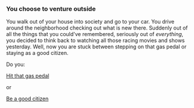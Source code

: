### You choose to venture outside

You walk out of your house into society and go to your car. You drive around the neighborhood checking out what is new there. Suddenly out of all the things that you could've remembered, seriously out of *everything*, you decided to think back to watching all those racing movies and shows yesterday. Well, now you are stuck between stepping on that gas pedal or staying as a good citizen.

Do you:

[Hit that gas pedal](outside-choices/drift.md)

or

[Be a good citizen](outside-choices/good-citizen.md)